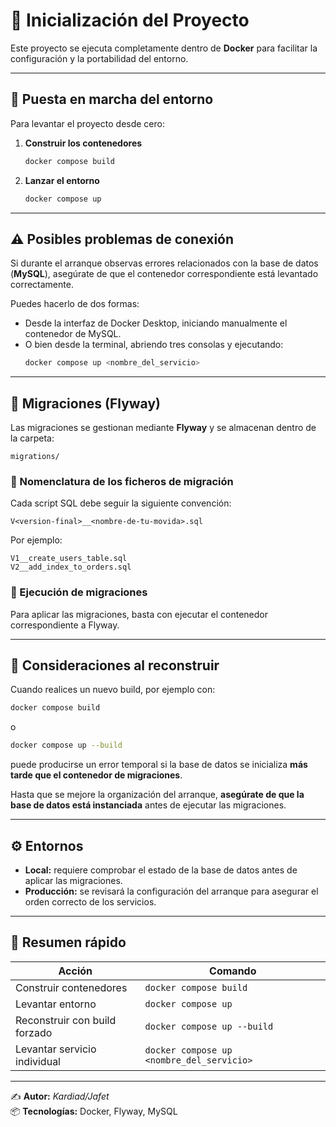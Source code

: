 # 🚀 Inicialización del Proyecto

Este proyecto se ejecuta completamente dentro de **Docker** para facilitar la configuración y la portabilidad del entorno.

---

## 🧱 Puesta en marcha del entorno

Para levantar el proyecto desde cero:

1. **Construir los contenedores**
   ```bash
   docker compose build
   ```

2. **Lanzar el entorno**
   ```bash
   docker compose up
   ```

---

## ⚠️ Posibles problemas de conexión

Si durante el arranque observas errores relacionados con la base de datos (**MySQL**), asegúrate de que el contenedor correspondiente está levantado correctamente.

Puedes hacerlo de dos formas:

- Desde la interfaz de Docker Desktop, iniciando manualmente el contenedor de MySQL.
- O bien desde la terminal, abriendo tres consolas y ejecutando:
  ```bash
  docker compose up <nombre_del_servicio>
  ```

---

## 🧩 Migraciones (Flyway)

Las migraciones se gestionan mediante **Flyway** y se almacenan dentro de la carpeta:

```
migrations/
```

### 📜 Nomenclatura de los ficheros de migración

Cada script SQL debe seguir la siguiente convención:

```
V<version-final>__<nombre-de-tu-movida>.sql
```

Por ejemplo:
```
V1__create_users_table.sql
V2__add_index_to_orders.sql
```

### 🚀 Ejecución de migraciones

Para aplicar las migraciones, basta con ejecutar el contenedor correspondiente a Flyway.

---

## 🧩 Consideraciones al reconstruir

Cuando realices un nuevo build, por ejemplo con:

```bash
docker compose build
```
o
```bash
docker compose up --build
```

puede producirse un error temporal si la base de datos se inicializa **más tarde que el contenedor de migraciones**.

Hasta que se mejore la organización del arranque, **asegúrate de que la base de datos está instanciada** antes de ejecutar las migraciones.

---

## ⚙️ Entornos

- **Local:** requiere comprobar el estado de la base de datos antes de aplicar las migraciones.  
- **Producción:** se revisará la configuración del arranque para asegurar el orden correcto de los servicios.

---

## 🧾 Resumen rápido

| Acción | Comando |
|--------|----------|
| Construir contenedores | `docker compose build` |
| Levantar entorno | `docker compose up` |
| Reconstruir con build forzado | `docker compose up --build` |
| Levantar servicio individual | `docker compose up <nombre_del_servicio>` |

---

✍️ **Autor:** *Kardiad/Jafet*  
📦 **Tecnologías:** Docker, Flyway, MySQL
